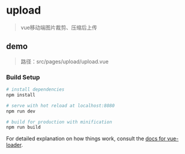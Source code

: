 # upload

> vue移动端图片裁剪、压缩后上传

## demo
> 路径：src/pages/upload/upload.vue

### Build Setup

``` bash
# install dependencies
npm install

# serve with hot reload at localhost:8080
npm run dev

# build for production with minification
npm run build
```

For detailed explanation on how things work, consult the [docs for vue-loader](http://vuejs.github.io/vue-loader).
